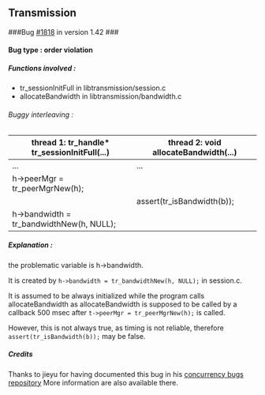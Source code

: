 ## Transmission ##
###Bug [#1818](https://trac.transmissionbt.com/ticket/1818) in version 1.42 ###

#### Bug type : order violation ####

##### Functions involved : ######
 * tr_sessionInitFull in libtransmission/session.c
 * allocateBandwidth in libtransmission/bandwidth.c


###### Buggy interleaving : ######
|thread 1: tr_handle* tr_sessionInitFull(...)|thread 2: void allocateBandwidth(...)|
|---| ---|
|...|...|
|h->peerMgr = tr_peerMgrNew(h);||
||assert(tr_isBandwidth(b));|
|h->bandwidth = tr_bandwidthNew(h, NULL);||

##### Explanation : #####
the problematic variable is h->bandwidth.

It is created by `h->bandwidth = tr_bandwidthNew(h, NULL);` in session.c.

It is assumed to be always initialized while the program calls allocateBandwidth as allocateBandwidth is supposed to be called by a callback 500 msec after `t->peerMgr = tr_peerMgrNew(h);` is called.

However, this is not always true, as timing is not reliable, therefore `assert(tr_isBandwidth(b));` may be false.

##### Credits #####
Thanks to jieyu for having documented this bug in his [concurrency bugs repository](https://github.com/jieyu/concurrency-bugs)
More information are also available there.